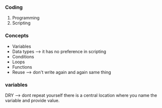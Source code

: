 ### Coding
1. Programming
2. Scripting

### Concepts
* Variables
* Data types --> it has no preference in scripting
* Conditions
* Loops
* Functions
* Reuse --> don't write again and again same thing

### variables
DRY --> dont repeat yourself
there is a central location where you name the variable and provide value.